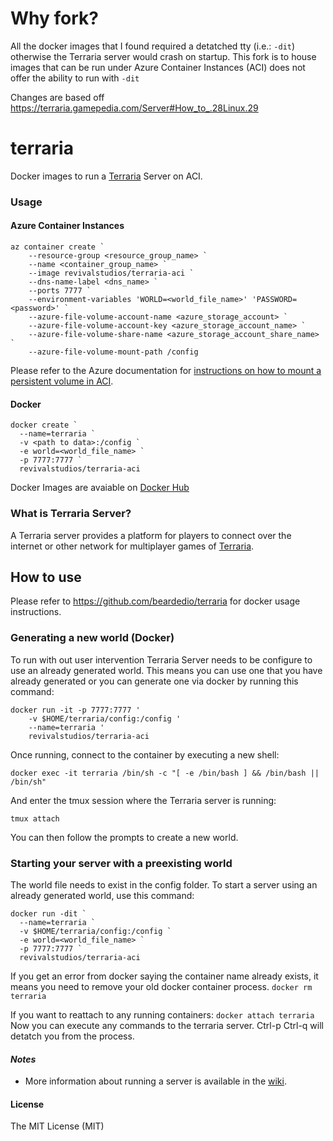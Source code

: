 # Why fork?

All the docker images that I found required a detatched tty (i.e.: `-dit`) otherwise the Terraria server would crash on startup. This fork is to house images that can be run under Azure Container Instances (ACI) does not offer the ability to run with `-dit`

Changes are based off https://terraria.gamepedia.com/Server#How_to_.28Linux.29

# terraria

Docker images to run a [Terraria] Server on ACI.

### Usage
#### Azure Container Instances
```
az container create `
    --resource-group <resource_group_name> `
    --name <container_group_name> `
    --image revivalstudios/terraria-aci `
    --dns-name-label <dns_name> `
    --ports 7777 `
    --environment-variables 'WORLD=<world_file_name>' 'PASSWORD=<password>' `
    --azure-file-volume-account-name <azure_storage_account> `
    --azure-file-volume-account-key <azure_storage_account_name> `
    --azure-file-volume-share-name <azure_storage_account_share_name> `
    --azure-file-volume-mount-path /config
```
Please refer to the Azure documentation for [instructions on how to mount a persistent volume in ACI](https://docs.microsoft.com/en-us/azure/container-instances/container-instances-volume-azure-files).

#### Docker
```
docker create `
  --name=terraria `
  -v <path to data>:/config `
  -e world=<world_file_name> `
  -p 7777:7777 `
  revivalstudios/terraria-aci
```

Docker Images are avaiable on [Docker Hub](https://hub.docker.com/repository/docker/revivalstudios/terraria-aci)


### What is Terraria Server?
A Terraria server provides a platform for players to connect over the internet or other network for multiplayer games of [Terraria](https://terraria.org/).

## How to use
Please refer to https://github.com/beardedio/terraria for docker usage instructions.

### Generating a new world (Docker)
To run with out user intervention Terraria Server needs to be configure to use an already generated world. This means you can use one that you have already generated or you can generate one via docker by running this command:
```
docker run -it -p 7777:7777 '
    -v $HOME/terraria/config:/config '
    --name=terraria '
    revivalstudios/terraria-aci
```

Once running, connect to the container by executing a new shell:
```
docker exec -it terraria /bin/sh -c "[ -e /bin/bash ] && /bin/bash || /bin/sh"
```

And enter the tmux session where the Terraria server is running:
```
tmux attach
```

You can then follow the prompts to create a new world.

### Starting your server with a preexisting world
The world file needs to exist in the config folder.
To start a server using an already generated world, use this command:
```
docker run -dit `
  --name=terraria `
  -v $HOME/terraria/config:/config `
  -e world=<world_file_name> `
  -p 7777:7777 `
  revivalstudios/terraria-aci
```

If you get an error from docker saying the container name already exists, it means you need to remove your old docker container process.
`docker rm terraria`

If you want to reattach to any running containers:
`docker attach terraria`
Now you can execute any commands to the terraria server. Ctrl-p Ctrl-q will detatch you from the process.

#### *Notes*
* More information about running a server is available in the [wiki](https://terraria.gamepedia.com/Server).

#### License

The MIT License (MIT)

[Terraria]: https://terraria.org/
